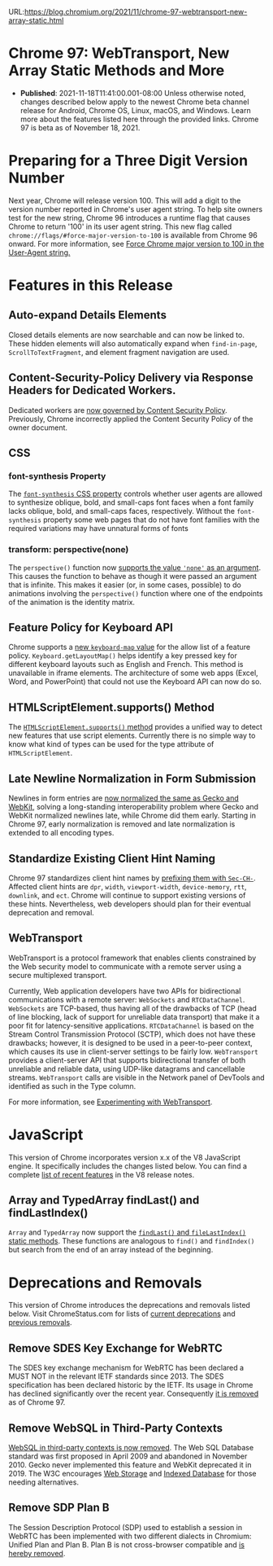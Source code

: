 URL:https://blog.chromium.org/2021/11/chrome-97-webtransport-new-array-static.html
# Chrome 97: WebTransport, New Array Static Methods and More
- **Published**: 2021-11-18T11:41:00.001-08:00
Unless otherwise noted, changes described below apply to the newest Chrome beta channel release for Android, Chrome OS, Linux, macOS, and Windows. Learn more about the features listed here through the provided links. Chrome 97 is beta as of November 18, 2021.

Preparing for a Three Digit Version Number
==========================================

Next year, Chrome will release version 100. This will add a digit to the version number reported in Chrome's user agent string. To help site owners test for the new string, Chrome 96 introduces a runtime flag that causes Chrome to return '100' in its user agent string. This new flag called `chrome://flags/#force-major-version-to-100` is available from Chrome 96 onward. For more information, see [Force Chrome major version to 100 in the User-Agent string.](https://developer.chrome.com/blog/force-major-version-to-100/)

Features in this Release
========================

Auto-expand Details Elements
----------------------------

Closed details elements are now searchable and can now be linked to. These hidden elements will also automatically expand when `find-in-page`, `ScrollToTextFragment`, and element fragment navigation are used.

Content-Security-Policy Delivery via Response Headers for Dedicated Workers.
----------------------------------------------------------------------------

Dedicated workers are [now governed by Content Security Policy](https://www.chromestatus.com/feature/5715844005888000). Previously, Chrome incorrectly applied the Content Security Policy of the owner document.

CSS
---

### font-synthesis Property

The [`font-synthesis` CSS property](https://www.chromestatus.com/feature/5640605355999232) controls whether user agents are allowed to synthesize oblique, bold, and small-caps font faces when a font family lacks oblique, bold, and small-caps faces, respectively. Without the `font-synthesis` property some web pages that do not have font families with the required variations may have unnatural forms of fonts

### transform: perspective(none)

The `perspective()` function now [supports the value `'none'` as an argument](https://www.chromestatus.com/feature/5687325523705856). This causes the function to behave as though it were passed an argument that is infinite. This makes it easier (or, in some cases, possible) to do animations involving the `perspective()` function where one of the endpoints of the animation is the identity matrix.

Feature Policy for Keyboard API
-------------------------------

Chrome supports a [new `keyboard-map` value](https://www.chromestatus.com/feature/5657965899022336) for the allow list of a feature policy. `Keyboard.getLayoutMap()` helps identify a key pressed key for different keyboard layouts such as English and French. This method is unavailable in iframe elements. The architecture of some web apps (Excel, Word, and PowerPoint) that could not use the Keyboard API can now do so.

HTMLScriptElement.supports() Method
-----------------------------------

The [`HTMLScriptElement.supports()` method](https://www.chromestatus.com/feature/5712146835963904) provides a unified way to detect new features that use script elements. Currently there is no simple way to know what kind of types can be used for the type attribute of `HTMLScriptElement`.

Late Newline Normalization in Form Submission
---------------------------------------------

Newlines in form entries are [now normalized the same as Gecko and WebKit](https://www.chromestatus.com/feature/5654547184746496), solving a long-standing interoperability problem where Gecko and WebKit normalized newlines late, while Chrome did them early. Starting in Chrome 97, early normalization is removed and late normalization is extended to all encoding types.

Standardize Existing Client Hint Naming
---------------------------------------

Chrome 97 standardizes client hint names by [prefixing them with `Sec-CH-`](https://www.chromestatus.com/feature/6658223894429696). Affected client hints are `dpr`, `width`, `viewport-width`, `device-memory`, `rtt`, `downlink`, and `ect`. Chrome will continue to support existing versions of these hints. Nevertheless, web developers should plan for their eventual deprecation and removal.

WebTransport
------------

WebTransport is a protocol framework that enables clients constrained by the Web security model to communicate with a remote server using a secure multiplexed transport.

Currently, Web application developers have two APIs for bidirectional communications with a remote server: `WebSockets` and `RTCDataChannel`. `WebSockets` are TCP-based, thus having all of the drawbacks of TCP (head of line blocking, lack of support for unreliable data transport) that make it a poor fit for latency-sensitive applications. `RTCDataChannel` is based on the Stream Control Transmission Protocol (SCTP), which does not have these drawbacks; however, it is designed to be used in a peer-to-peer context, which causes its use in client-server settings to be fairly low. `WebTransport` provides a client-server API that supports bidirectional transfer of both unreliable and reliable data, using UDP-like datagrams and cancellable streams. `WebTransport` calls are visible in the Network panel of DevTools and identified as such in the Type column.

For more information, see [Experimenting with WebTransport](https://web.dev/webtransport/).

JavaScript
==========

This version of Chrome incorporates version x.x of the V8 JavaScript engine. It specifically includes the changes listed below. You can find a complete [list of recent features](https://v8.dev/blog) in the V8 release notes.

Array and TypedArray findLast() and findLastIndex()
---------------------------------------------------

`Array` and `TypedArray` now support the [`findLast()` and `fileLastIndex()` static methods](https://chromestatus.com/feature/5693639729610752). These functions are analogous to `find()` and `findIndex()` but search from the end of an array instead of the beginning.

Deprecations and Removals
=========================

This version of Chrome introduces the deprecations and removals listed below. Visit ChromeStatus.com for lists of [current deprecations](https://www.chromestatus.com/features#browsers.chrome.status%3A%22Deprecated%22) and [previous removals](https://www.chromestatus.com/features#browsers.chrome.status:%22Removed%22).

Remove SDES Key Exchange for WebRTC
-----------------------------------

The SDES key exchange mechanism for WebRTC has been declared a MUST NOT in the relevant IETF standards since 2013. The SDES specification has been declared historic by the IETF. Its usage in Chrome has declined significantly over the recent year. Consequently [it is removed](https://www.chromestatus.com/feature/5695324321480704) as of Chrome 97.

Remove WebSQL in Third-Party Contexts
-------------------------------------

[WebSQL in third-party contexts is now removed](https://www.chromestatus.com/feature/5684870116278272). The Web SQL Database standard was first proposed in April 2009 and abandoned in November 2010. Gecko never implemented this feature and WebKit deprecated it in 2019. The W3C encourages [Web Storage](https://developer.mozilla.org/en-US/docs/Web/API/Web_Storage_API) and [Indexed Database](https://developer.mozilla.org/en-US/docs/Web/API/IndexedDB_API) for those needing alternatives.

Remove SDP Plan B
-----------------

The Session Description Protocol (SDP) used to establish a session in WebRTC has been implemented with two different dialects in Chromium: Unified Plan and Plan B. Plan B is not cross-browser compatible and [is hereby removed](https://www.chromestatus.com/features/5823036655665152).